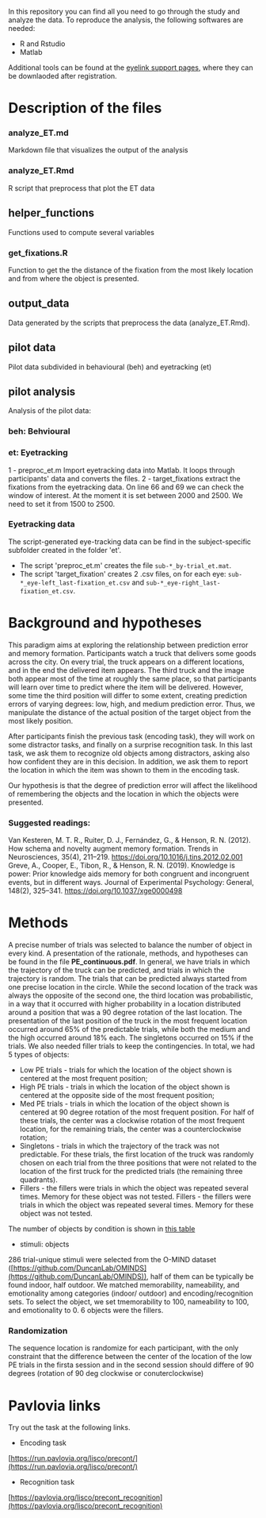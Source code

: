 In this repository you can find all you need to go through the study and analyze the data. 
To reproduce the analysis, the following softwares are needed:
- R and Rstudio
- Matlab

Additional tools can be found at the [eyelink support pages](https://www.sr-research.com/support/thread-7769.html), where they can be downlaoded after registration. 

# Description of the files 

### analyze_ET.md
Markdown file that visualizes the output of the analysis 

### analyze_ET.Rmd
R script that preprocess that plot the ET data

## helper_functions
Functions used to compute several variables

### get_fixations.R
Function to get the the distance of the fixation from the most likely location and from where the object is presented. 

## output_data
Data generated by the scripts that preprocess the data (analyze_ET.Rmd). 

## pilot data
Pilot data subdivided in behavioural (beh) and eyetracking (et)

## pilot analysis 
Analysis of the pilot data:
### beh: Behvioural

### et: Eyetracking
1 - preproc_et.m
Import eyetracking data into Matlab. It loops through participants' data and converts the files. 
2 - target_fixations
extract the fixations from the eyetracking data. On line 66 and 69 we can check the window of interest. 
At the moment it is set between 2000 and 2500. We need to set it from 1500 to 2500. 

### Eyetracking data
The script-generated eye-tracking data can be find in the subject-specific subfolder created in the folder 'et'. 
- The script 'preproc_et.m' creates the file `sub-*_by-trial_et.mat`.
- The script 'target_fixation' creates 2 .csv files, on for each eye: `sub-*_eye-left_last-fixation_et.csv` and `sub-*_eye-right_last-fixation_et.csv`.

# Background and hypotheses
This paradigm aims at exploring the relationship between prediction error and memory formation. Participants watch a truck that delivers some goods across the city. On every trial, the truck appears on a different locations, and in the end the delivered item appears. The third truck and the image both appear most of the time at roughly the same place, so that participants will learn over time to predict where the item will be delivered. However, some time the third position will differ to some extent, creating prediction errors of varying degrees: low, high, and medium prediction error. Thus, we manipulate the distance of the actual position of the target object from the most likely position.

After participants finish the previous task (encoding task), they will work on some distractor tasks, and finally on a surprise recognition task. In this last task, we 
ask them to recognize old objects among distractors, asking also how confident they are in this decision. In addition, we ask them to report the location in which the item was shown to them in the encoding task. 

Our hypothesis is that the degree of prediction error will affect the likelihood of remembering the objects and the location in which the objects were presented.  

### Suggested readings:
Van Kesteren, M. T. R., Ruiter, D. J., Fernández, G., & Henson, R. N. (2012). How schema and novelty augment memory formation. Trends in Neurosciences, 35(4), 211–219. https://doi.org/10.1016/j.tins.2012.02.001
Greve, A., Cooper, E., Tibon, R., & Henson, R. N. (2019). Knowledge is power: Prior knowledge aids memory for both congruent and incongruent events, but in different ways. Journal of Experimental Psychology: General, 148(2), 325–341. https://doi.org/10.1037/xge0000498

# Methods
A precise number of trials was selected to balance the number of object in every kind. 
A presentation of the rationale, methods, and hypotheses can be found in the file **PE_continuous.pdf**. 
In general, we have trials in which the trajectory of the truck can be predicted, and trials in which the trajectory is random. The trials that can be predicted always started from one precise location in the circle. While the second location of the track was always the opposite of the second one, the third location was probabilistic, in a way that it occurred with higher probability in a location distributed around a position that was a 90 degree rotation of the last location. The presentation of the last position of the truck in the most frequent location occurred around 65% of the predictable trials, while both the medium and the high occurred around 18% each. The singletons occurred on 15% if the trials. We also needed filler trials to keep the contingencies.
In total, we had 5 types of objects:
- Low PE trials - trials for which the location of the object shown is centered at the most frequent position;
- High PE trials - trials in which the location of the object shown is centered at the opposite side of the most frequent position;
- Med PE trials - trials in which the location of the object shown is centered at 90 degree rotation of the most frequent position. For half of these trials, the center  was a clockwise rotation of the most frequent location, for the remaining trials, the center was a counterclockwise rotation;
-  Singletons - trials in which the trajectory of the track was not predictable. For these trials, the first location of the truck was randomly chosen on each trial from the three positions that were not related to the location of the first truck for the predicted trials (the remaining three quadrants). 
- Fillers - the fillers were trials in which the object was repeated several times. Memory for these object was not tested. 
Fillers - the fillers were trials in which the object was repeated several times. Memory for these object was not tested. 

The number of objects by condition is shown in [this table](https://docs.google.com/spreadsheets/d/10szpl7Acpfk214BrrkESz3qWiMNZlOYykrZ2BMouk8s/edit?usp=drivesdk)

- stimuli: objects

286 trial-unique stimuli were selected from the O-MIND dataset ([https://github.com/DuncanLab/OMINDS](https://github.com/DuncanLab/OMINDS)), half of them can be typically be found indoor, half outdoor. We matched memorability, nameability, and  emotionality among categories (indoor/ outdoor) and encoding/recognition sets. To select the object, we set tmemorability to 100, nameability to 100, and emotionality to 0. 6 objects were the fillers.


### Randomization
The sequence location is randomize for each participant, with the only constraint that the difference between the center of the location of the low PE trials in the firsta session and in the second session should differe of 90 degrees (rotation of 90 deg clockwise or conuterclockwise)

# Pavlovia links
Try out the task at the following links. 

- Encoding task 

[https://run.pavlovia.org/lisco/precont/](https://run.pavlovia.org/lisco/precont/)

- Recognition task

[https://pavlovia.org/lisco/precont_recognition](https://pavlovia.org/lisco/precont_recognition)


